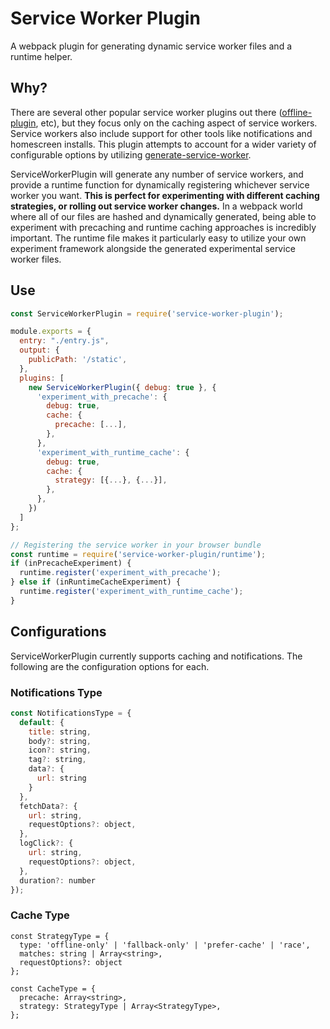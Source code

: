 Service Worker Plugin
=========================
A webpack plugin for generating dynamic service worker files and a runtime helper.

## Why?
There are several other popular service worker plugins out there ([offline-plugin](https://github.com/NekR/offline-plugin/), etc), but they focus only on the caching aspect of service workers. Service workers also include support for other tools like notifications and homescreen installs. This plugin attempts to account for a wider variety of configurable options by utilizing [generate-service-worker](https://github.com/pinterest/pwa/tree/master/packages/generate-service-worker).

ServiceWorkerPlugin will generate any number of service workers, and provide a runtime function for dynamically registering whichever service worker you want. **This is perfect for experimenting with different caching strategies, or rolling out service worker changes.** In a webpack world where all of our files are hashed and dynamically generated, being able to experiment with precaching and runtime caching approaches is incredibly important. The runtime file makes it particularly easy to utilize your own experiment framework alongside the generated experimental service worker files.

## Use

```js
const ServiceWorkerPlugin = require('service-worker-plugin');

module.exports = {
  entry: "./entry.js",
  output: {
    publicPath: '/static',
  },
  plugins: [
    new ServiceWorkerPlugin({ debug: true }, {
      'experiment_with_precache': {
        debug: true,
        cache: {
          precache: [...],
        },
      },
      'experiment_with_runtime_cache': {
        debug: true,
        cache: {
          strategy: [{...}, {...}],
        },
      },
    })
  ]
};

// Registering the service worker in your browser bundle
const runtime = require('service-worker-plugin/runtime');
if (inPrecacheExperiment) {
  runtime.register('experiment_with_precache');
} else if (inRuntimeCacheExperiment) {
  runtime.register('experiment_with_runtime_cache');
}
```

## Configurations
ServiceWorkerPlugin currently supports caching and notifications. The following are the configuration options for each.

### Notifications Type
```js
const NotificationsType = {
  default: {
    title: string,
    body?: string,
    icon?: string,
    tag?: string,
    data?: {
      url: string
    }
  },
  fetchData?: {
    url: string,
    requestOptions?: object,
  },
  logClick?: {
    url: string,
    requestOptions?: object,
  },
  duration?: number
});

```

### Cache Type
```
const StrategyType = {
  type: 'offline-only' | 'fallback-only' | 'prefer-cache' | 'race',
  matches: string | Array<string>,
  requestOptions?: object
};

const CacheType = {
  precache: Array<string>,
  strategy: StrategyType | Array<StrategyType>,
};
```
